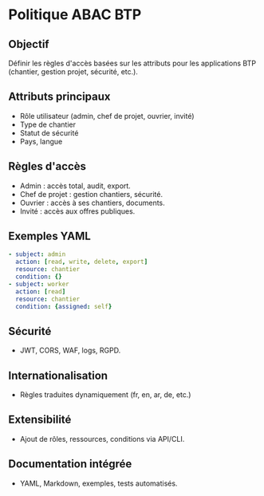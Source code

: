 # Politique ABAC BTP

## Objectif
Définir les règles d'accès basées sur les attributs pour les applications BTP (chantier, gestion projet, sécurité, etc.).

## Attributs principaux
- Rôle utilisateur (admin, chef de projet, ouvrier, invité)
- Type de chantier
- Statut de sécurité
- Pays, langue

## Règles d'accès
- Admin : accès total, audit, export.
- Chef de projet : gestion chantiers, sécurité.
- Ouvrier : accès à ses chantiers, documents.
- Invité : accès aux offres publiques.

## Exemples YAML
```yaml
- subject: admin
  action: [read, write, delete, export]
  resource: chantier
  condition: {}
- subject: worker
  action: [read]
  resource: chantier
  condition: {assigned: self}
```

## Sécurité
- JWT, CORS, WAF, logs, RGPD.

## Internationalisation
- Règles traduites dynamiquement (fr, en, ar, de, etc.)

## Extensibilité
- Ajout de rôles, ressources, conditions via API/CLI.

## Documentation intégrée
- YAML, Markdown, exemples, tests automatisés.
